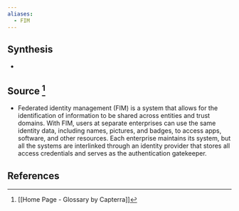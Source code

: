 ```yaml
---
aliases:
  - FIM
---
```

## Synthesis
- 
## Source [^1]
- Federated identity management (FIM) is a system that allows for the identification of information to be shared across entities and trust domains. With FIM, users at separate enterprises can use the same identity data, including names, pictures, and badges, to access apps, software, and other resources. Each enterprise maintains its system, but all the systems are interlinked through an identity provider that stores all access credentials and serves as the authentication gatekeeper.
## References

[^1]: [[Home Page - Glossary by Capterra]]